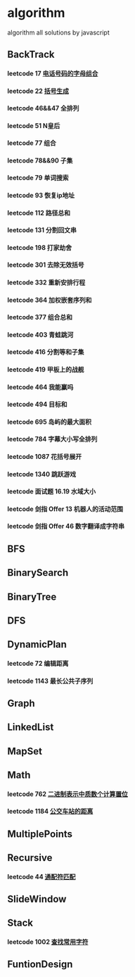 # algorithm
algorithm all solutions by javascript
## BackTrack
 #### leetcode 17 [电话号码的字母组合](https://github.com/supeng123/algorithm/blob/main/BackTrack/leetcode17%20Letter%20Combination%20of%20Phone%20Number.js)
 #### leetcode 22 [括号生成](https://github.com/supeng123/algorithm/blob/main/BackTrack/leetcode22%20Generate%20Parentheses.js)
 #### leetcode 46&&47 全排列
 #### leetcode 51 N皇后
 #### leetcode 77 组合
 #### leetcode 78&&90 子集
 #### leetcode 79 单词搜索 
 #### leetcode 93 恢复ip地址 
 #### leetcode 112 路径总和
 #### leetcode 131 分割回文串
 #### leetcode 198 打家劫舍
 #### leetcode 301 去除无效括号
 #### leetcode 332 重新安排行程
 #### leetcode 364 加权嵌套序列和
 #### leetcode 377 组合总和
 #### leetcode 403 青蛙跳河
 #### leetcode 416 分割等和子集
 #### leetcode 419 甲板上的战舰
 #### leetcode 464 我能赢吗
 #### leetcode 494 目标和 
 #### leetcode 695 岛屿的最大面积
 #### leetcode 784 字幕大小写全排列
 #### leetcode 1087 花括号展开
 #### leetcode 1340 跳跃游戏
 #### leetcode 面试题 16.19 水域大小
 #### leetcode 剑指 Offer 13 机器人的活动范围
 #### leetcode 剑指 Offer 46 数字翻译成字符串
## BFS
## BinarySearch
## BinaryTree
## DFS
## DynamicPlan
#### leetcode 72 编辑距离
#### leetcode 1143 最长公共子序列
## Graph
## LinkedList
## MapSet
## Math
#### leetcode 762 [二进制表示中质数个计算置位](https://github.com/supeng123/algorithm/blob/main/Math/leetcode762%20Count%20Prime%20Set%20Bits.js)
#### leetcode 1184 [公交车站的距离](https://github.com/supeng123/algorithm/blob/main/Math/leetcode1184%20Distance%20Between%20Bus%20Stops.js)
## MultiplePoints
## Recursive
#### leetcode 44 [通配符匹配](https://github.com/supeng123/algorithm/blob/main/Recursive/leetcode44%20isMatch.js)
## SlideWindow
## Stack
#### leetcode 1002 [查找常用字符]()
## FuntionDesign
